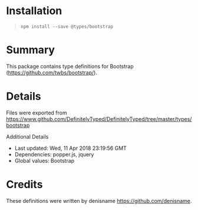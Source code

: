 # Installation
> `npm install --save @types/bootstrap`

# Summary
This package contains type definitions for Bootstrap (https://github.com/twbs/bootstrap/).

# Details
Files were exported from https://www.github.com/DefinitelyTyped/DefinitelyTyped/tree/master/types/bootstrap

Additional Details
 * Last updated: Wed, 11 Apr 2018 23:19:56 GMT
 * Dependencies: popper.js, jquery
 * Global values: Bootstrap

# Credits
These definitions were written by denisname <https://github.com/denisname>.
